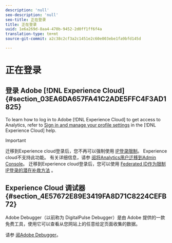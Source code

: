 ```yaml
---
description: 'null'
seo-description: 'null'
seo-title: 正在登录
title: 正在登录
uuid: 1e6a269d-8aa4-470b-9452-2d0ff1ff6f4a
translation-type: tm+mt
source-git-commit: a2c38c2cf3a2c1451e2c60e003ebe1fa9bfd145d

---
```



# 正在登录

## 登录 Adobe [!DNL Experience Cloud] {#section_03EA6DA657FA41C2ADE5FFC4F3AD1825}

To learn how to log in to Adobe [!DNL Experience Cloud] to get access to Analytics, refer to [Sign in and manage your profile settings](https://marketing.adobe.com/resources/help/en_US/mcloud/getting-started-experience-cloud.html) in the [!DNL Experience Cloud] help.

>[!IMPORTANT]
>
>迁移到Experience cloud登录后，您不再可以强制使用 [IP登录限制](/help/admin/company/security-manager.md)。 Experience cloud不支持此功能。 有关详细信息，请参 [阅将Analytics用户迁移到Admin Console](https://marketing.adobe.com/resources/help/en_US/experience-cloud/admin-console/analytics-migration/)。 迁移到Experience cloud登录后，您可以使用 [Federated ID作为限制IP登录的潜在补救方法](https://spark.adobe.com/page/JeSB8EPEQIvjD/) 。

## Experience Cloud 调试器 {#section_4E57672E89E3419FA8D71C8224CEFB72}

Adobe Debugger（以前称为 DigitalPulse Debugger）是由 Adobe 提供的一款免费工具，使用它可以查看从您网站上的任意给定页面收集的数据。

请参 [阅Adobe Debugger](https://chrome.google.com/webstore/detail/adobe-experience-cloud-de/ocdmogmohccmeicdhlhhgepeaijenapj)。
